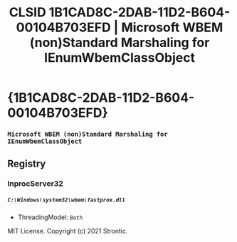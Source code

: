 ﻿---
title: "CLSID 1B1CAD8C-2DAB-11D2-B604-00104B703EFD | Microsoft WBEM (non)Standard Marshaling for IEnumWbemClassObject"
excerpt: What is COM-Object CLSID 1B1CAD8C-2DAB-11D2-B604-00104B703EFD?
---

# {1B1CAD8C-2DAB-11D2-B604-00104B703EFD}

### `Microsoft WBEM (non)Standard Marshaling for IEnumWbemClassObject`

## Registry


### InprocServer32

##### `C:\Windows\system32\wbem\fastprox.dll`
* ThreadingModel: `Both`

MIT License. Copyright (c) 2021 Strontic.


